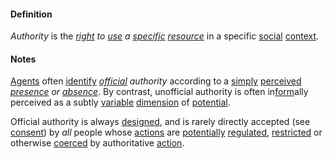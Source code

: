 #### Definition

*Authority* is the *[right](https://github.com/gcassel/Modular-Organization-Terminology/blob/master/terms/right.md) to [use](https://github.com/gcassel/Modular-Organization-Terminology/blob/master/terms/use.md) a [specific](https://github.com/gcassel/Modular-Organization-Terminology/blob/master/terms/specific.md) [resource](https://github.com/gcassel/Modular-Organization-Terminology/blob/master/terms/resource.md)* in a specific [social](https://github.com/gcassel/Modular-Organization-Terminology/blob/master/terms/social.md) [context](https://github.com/gcassel/Modular-Organization-Terminology/blob/master/terms/context.md).  

#### Notes

[Agents](https://github.com/gcassel/Modular-Organization-Terminology/blob/master/terms/agent.md) often [identify](https://github.com/gcassel/Modular-Organization-Terminology/blob/master/terms/identify.md) *[official](https://github.com/gcassel/Modular-Organization-Terminology/blob/master/terms/official.md) authority* according to a [simply](https://github.com/gcassel/Modular-Organization-Terminology/blob/master/terms/simplicity.md) [perceived](https://github.com/gcassel/Modular-Organization-Terminology/blob/master/terms/perceive.md) *[presence](https://github.com/gcassel/Modular-Organization-Terminology/blob/master/terms/presence.md) or [absence](https://github.com/gcassel/Modular-Organization-Terminology/blob/master/terms/absence.md)*.  By contrast, unofficial authority is often in[form](https://github.com/gcassel/Modular-Organization-Terminology/blob/master/terms/form.md)ally perceived as a subtly [variable](https://github.com/gcassel/Modular-Organization-Terminology/blob/master/terms/variable.md) [dimension](https://github.com/gcassel/Modular-Organization-Terminology/blob/master/terms/dimension.md)  of [potential](https://github.com/gcassel/Modular-Organization-Terminology/blob/master/terms/potential.md).
 
Official authority is always [designed](https://github.com/gcassel/Modular-Organization-Terminology/blob/master/terms/design.md), and is rarely directly accepted (see [consent](https://github.com/gcassel/Modular-Organization-Terminology/blob/master/terms/consent.md)) by *all* people whose [actions](https://github.com/gcassel/Modular-Organization-Terminology/blob/master/terms/action.md) are [potentially](https://github.com/gcassel/Modular-Organization-Terminology/blob/master/terms/potential.md) [regulated](https://github.com/gcassel/Modular-Organization-Terminology/blob/master/terms/regulation.md), [restricted](https://github.com/gcassel/Modular-Organization-Terminology/blob/master/terms/restrict.md) or otherwise [coerced](https://github.com/gcassel/Modular-Organization-Terminology/blob/master/terms/coerce.md) by authoritative [action](https://github.com/gcassel/Modular-Organization-Terminology/blob/master/terms/action.md).
